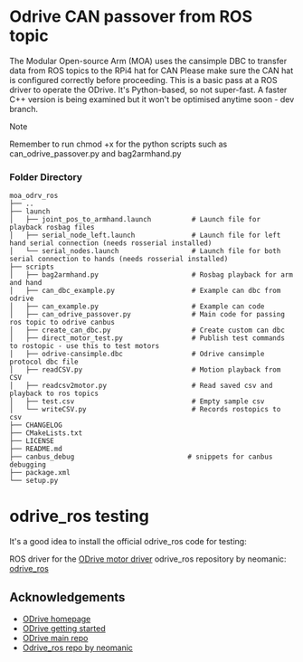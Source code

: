 # Odrive CAN passover from ROS topic

The Modular Open-source Arm (MOA) uses the cansimple DBC to transfer data from ROS topics to the RPi4 hat for CAN
Please make sure the CAN hat is configured correctly before proceeding.
This is a basic pass at a ROS driver to operate the ODrive. It's Python-based, so not super-fast.
A faster C++ version is being examined but it won't be optimised anytime soon - dev branch. 


> [!Note]
> Remember to run chmod +x for the python scripts such as can_odrive_passover.py and bag2armhand.py

### Folder Directory
    moa_odrv_ros
    ├── ..
    ├── launch                                  
    │   ├── joint_pos_to_armhand.launch          # Launch file for playback rosbag files
    │   ├── serial_node_left.launch              # Launch file for left hand serial connection (needs rosserial installed)
    │   └── serial_nodes.launch                  # Launch file for both serial connection to hands (needs rosserial installed)
    ├── scripts
    │   ├── bag2armhand.py                       # Rosbag playback for arm and hand
    │   ├── can_dbc_example.py                   # Example can dbc from odrive
    │   ├── can_example.py                       # Example can code
    │   ├── can_odrive_passover.py               # Main code for passing ros topic to odrive canbus
    │   ├── create_can_dbc.py                    # Create custom can dbc
    │   ├── direct_motor_test.py                 # Publish test commands to rostopic - use this to test motors
    │   ├── odrive-cansimple.dbc                 # Odrive cansimple protocol dbc file
    │   ├── readCSV.py                           # Motion playback from CSV
    │   ├── readcsv2motor.py                     # Read saved csv and playback to ros topics
    │   ├── test.csv                             # Empty sample csv
    │   └── writeCSV.py                          # Records rostopics to csv
    ├── CHANGELOG
    ├── CMakeLists.txt
    ├── LICENSE
    ├── README.md
    ├── canbus_debug                            # snippets for canbus debugging
    ├── package.xml
    └── setup.py



# odrive_ros testing
It's a good idea to install the official odrive_ros code for testing:

ROS driver for the [ODrive motor driver](https://odriverobotics.com/)
odrive_ros repository by neomanic: [odrive_ros](https://github.com/neomanic/odrive_ros)

## Acknowledgements
- [ODrive homepage](https://odriverobotics.com)
- [ODrive getting started](https://docs.odriverobotics.com)
- [ODrive main repo](https://github.com/madcowswe/ODrive)
- [Odrive_ros repo by neomanic](https://github.com/neomanic/odrive_ros)

